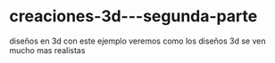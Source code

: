 # creaciones-3d---segunda-parte
diseños en 3d 
con este ejemplo veremos como los diseños 3d se ven mucho mas realistas
